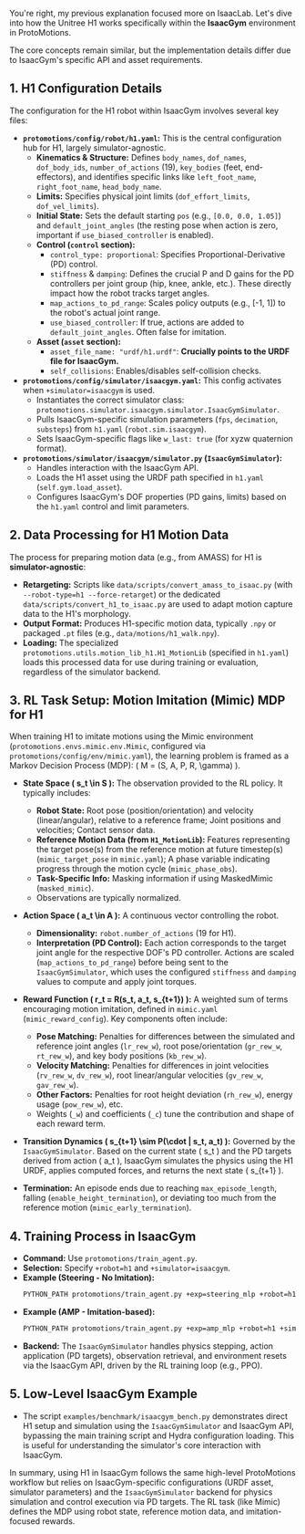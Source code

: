 You're right, my previous explanation focused more on IsaacLab. Let's dive into how the Unitree H1 works specifically within the **IsaacGym** environment in ProtoMotions.

The core concepts remain similar, but the implementation details differ due to IsaacGym's specific API and asset requirements.

## 1. H1 Configuration Details

The configuration for the H1 robot within IsaacGym involves several key files:

*   **`protomotions/config/robot/h1.yaml`:** This is the central configuration hub for H1, largely simulator-agnostic.
    *   **Kinematics & Structure:** Defines `body_names`, `dof_names`, `dof_body_ids`, `number_of_actions` (19), `key_bodies` (feet, end-effectors), and identifies specific links like `left_foot_name`, `right_foot_name`, `head_body_name`.
    *   **Limits:** Specifies physical joint limits (`dof_effort_limits`, `dof_vel_limits`).
    *   **Initial State:** Sets the default starting `pos` (e.g., `[0.0, 0.0, 1.05]`) and `default_joint_angles` (the resting pose when action is zero, important if `use_biased_controller` is enabled).
    *   **Control (`control` section):**
        *   `control_type: proportional`: Specifies Proportional-Derivative (PD) control.
        *   `stiffness` & `damping`: Defines the crucial P and D gains for the PD controllers per joint group (hip, knee, ankle, etc.). These directly impact how the robot tracks target angles.
        *   `map_actions_to_pd_range`: Scales policy outputs (e.g., [-1, 1]) to the robot's actual joint range.
        *   `use_biased_controller`: If true, actions are added to `default_joint_angles`. Often false for imitation.
    *   **Asset (`asset` section):**
        *   `asset_file_name: "urdf/h1.urdf"`: **Crucially points to the URDF file for IsaacGym.**
        *   `self_collisions`: Enables/disables self-collision checks.
*   **`protomotions/config/simulator/isaacgym.yaml`:** This config activates when `+simulator=isaacgym` is used.
    *   Instantiates the correct simulator class: `protomotions.simulator.isaacgym.simulator.IsaacGymSimulator`.
    *   Pulls IsaacGym-specific simulation parameters (`fps`, `decimation`, `substeps`) from `h1.yaml` (`robot.sim.isaacgym`).
    *   Sets IsaacGym-specific flags like `w_last: true` (for xyzw quaternion format).
*   **`protomotions/simulator/isaacgym/simulator.py` (`IsaacGymSimulator`):**
    *   Handles interaction with the IsaacGym API.
    *   Loads the H1 asset using the URDF path specified in `h1.yaml` (`self.gym.load_asset`).
    *   Configures IsaacGym's DOF properties (PD gains, limits) based on the `h1.yaml` control and limit parameters.

## 2. Data Processing for H1 Motion Data

The process for preparing motion data (e.g., from AMASS) for H1 is **simulator-agnostic**:

*   **Retargeting:** Scripts like `data/scripts/convert_amass_to_isaac.py` (with `--robot-type=h1 --force-retarget`) or the dedicated `data/scripts/convert_h1_to_isaac.py` are used to adapt motion capture data to the H1's morphology.
*   **Output Format:** Produces H1-specific motion data, typically `.npy` or packaged `.pt` files (e.g., `data/motions/h1_walk.npy`).
*   **Loading:** The specialized `protomotions.utils.motion_lib_h1.H1_MotionLib` (specified in `h1.yaml`) loads this processed data for use during training or evaluation, regardless of the simulator backend.

## 3. RL Task Setup: Motion Imitation (Mimic) MDP for H1

When training H1 to imitate motions using the Mimic environment (`protomotions.envs.mimic.env.Mimic`, configured via `protomotions/config/env/mimic.yaml`), the learning problem is framed as a Markov Decision Process (MDP): \( M = (S, A, P, R, \gamma) \).

*   **State Space \( s_t \in S \):** The observation provided to the RL policy. It typically includes:
    *   **Robot State:** Root pose (position/orientation) and velocity (linear/angular), relative to a reference frame; Joint positions and velocities; Contact sensor data.
    *   **Reference Motion Data (from `H1_MotionLib`):** Features representing the target pose(s) from the reference motion at future timestep(s) (`mimic_target_pose` in `mimic.yaml`); A phase variable indicating progress through the motion cycle (`mimic_phase_obs`).
    *   **Task-Specific Info:** Masking information if using MaskedMimic (`masked_mimic`).
    *   Observations are typically normalized.

*   **Action Space \( a_t \in A \):** A continuous vector controlling the robot.
    *   **Dimensionality:** `robot.number_of_actions` (19 for H1).
    *   **Interpretation (PD Control):** Each action corresponds to the target joint angle for the respective DOF's PD controller. Actions are scaled (`map_actions_to_pd_range`) before being sent to the `IsaacGymSimulator`, which uses the configured `stiffness` and `damping` values to compute and apply joint torques.

*   **Reward Function \( r_t = R(s_t, a_t, s_{t+1}) \):** A weighted sum of terms encouraging motion imitation, defined in `mimic.yaml` (`mimic_reward_config`). Key components often include:
    *   **Pose Matching:** Penalties for differences between the simulated and reference joint angles (`lr_rew_w`), root pose/orientation (`gr_rew_w`, `rt_rew_w`), and key body positions (`kb_rew_w`).
    *   **Velocity Matching:** Penalties for differences in joint velocities (`rv_rew_w`, `dv_rew_w`), root linear/angular velocities (`gv_rew_w`, `gav_rew_w`).
    *   **Other Factors:** Penalties for root height deviation (`rh_rew_w`), energy usage (`pow_rew_w`), etc.
    *   Weights (`_w`) and coefficients (`_c`) tune the contribution and shape of each reward term.

*   **Transition Dynamics \( s_{t+1} \sim P(\cdot | s_t, a_t) \):** Governed by the `IsaacGymSimulator`. Based on the current state \( s_t \) and the PD targets derived from action \( a_t \), IsaacGym simulates the physics using the H1 URDF, applies computed forces, and returns the next state \( s_{t+1} \).

*   **Termination:** An episode ends due to reaching `max_episode_length`, falling (`enable_height_termination`), or deviating too much from the reference motion (`mimic_early_termination`).

## 4. Training Process in IsaacGym

*   **Command:** Use `protomotions/train_agent.py`.
*   **Selection:** Specify `+robot=h1` and `+simulator=isaacgym`.
*   **Example (Steering - No Imitation):**
    ```bash
    PYTHON_PATH protomotions/train_agent.py +exp=steering_mlp +robot=h1 +simulator=isaacgym +experiment_name=h1_steering_isaacgym
    ```
*   **Example (AMP - Imitation-based):**
    ```bash
    PYTHON_PATH protomotions/train_agent.py +exp=amp_mlp +robot=h1 +simulator=isaacgym motion_file=data/motions/h1_walk.npy +experiment_name=h1_amp_isaacgym
    ```
*   **Backend:** The `IsaacGymSimulator` handles physics stepping, action application (PD targets), observation retrieval, and environment resets via the IsaacGym API, driven by the RL training loop (e.g., PPO).

## 5. Low-Level IsaacGym Example

*   The script `examples/benchmark/isaacgym_bench.py` demonstrates direct H1 setup and simulation using the `IsaacGymSimulator` and IsaacGym API, bypassing the main training script and Hydra configuration loading. This is useful for understanding the simulator's core interaction with IsaacGym.

In summary, using H1 in IsaacGym follows the same high-level ProtoMotions workflow but relies on IsaacGym-specific configurations (URDF asset, simulator parameters) and the `IsaacGymSimulator` backend for physics simulation and control execution via PD targets. The RL task (like Mimic) defines the MDP using robot state, reference motion data, and imitation-focused rewards.